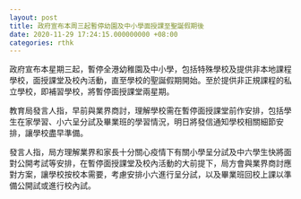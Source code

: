 ```yaml
---
layout: post
title: 政府宣布本周三起暫停幼園及中小學面授課至聖誕假期後
date: 2020-11-29 17:24:15.000000000 +08:00
categories: rthk
---
```


政府宣布本星期三起，暫停全港幼稚園及中小學，包括特殊學校及提供非本地課程學校，面授課堂及校內活動，直至學校的聖誕假期開始。至於提供非正規課程的私立學校，即補習學校，將暫停面授課堂兩星期。

教育局發言人指，早前與業界商討，理解學校需在暫停面授課堂前作安排，包括學生在家學習、小六呈分試及畢業班的學習情況，明日將發信通知學校相關細節安排，讓學校盡早準備。

發言人指，局方理解業界和家長十分關心疫情下有關小學呈分試及中六學生快將面對公開考試等安排，在暫停面授課堂及校內活動的大前提下，局方會與業界商討應對方案，讓學校按校本需要，考慮安排小六進行呈分試，以及畢業班回校上課以準備公開試或進行校內試。
